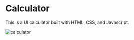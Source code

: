 # Calculator

This is a UI calculator built with HTML, CSS, and Javascript.

![calculator](https://user-images.githubusercontent.com/24659417/29915342-77de0d76-8df0-11e7-94f3-5c86451a0ba9.gif)

